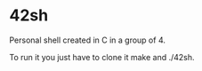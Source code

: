 # 42sh
Personal shell created in C in a group of 4.

To run it you just have to clone it make and ./42sh.
